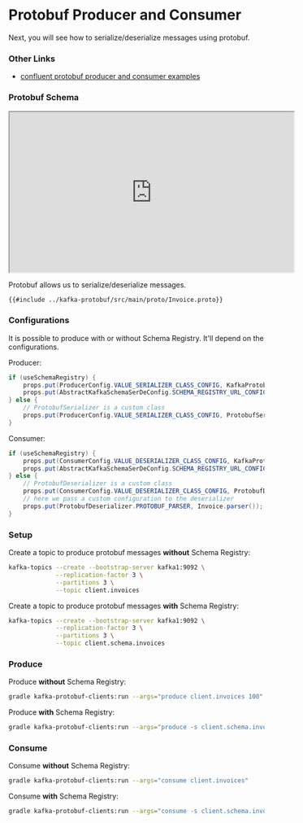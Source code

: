 # Protobuf Producer and Consumer

Next, you will see how to serialize/deserialize messages using protobuf.

### Other Links

- [confluent protobuf producer and consumer examples](https://docs.confluent.io/cloud/current/sr/fundamentals/serdes-develop/serdes-protobuf.html)

### Protobuf Schema

<iframe width="560" height="315" src="https://www.youtube.com/embed/BywIOD_Y3CE"></iframe>

Protobuf allows us to serialize/deserialize messages.

```protobuf
{{#include ../kafka-protobuf/src/main/proto/Invoice.proto}}
```

### Configurations

It is possible to produce with or without Schema Registry. It'll depend on the configurations.

Producer:

```java
if (useSchemaRegistry) {
    props.put(ProducerConfig.VALUE_SERIALIZER_CLASS_CONFIG, KafkaProtobufSerializer.class);
    props.put(AbstractKafkaSchemaSerDeConfig.SCHEMA_REGISTRY_URL_CONFIG, "http://schema-registry:8081");
} else {
    // ProtobufSerializer is a custom class
    props.put(ProducerConfig.VALUE_SERIALIZER_CLASS_CONFIG, ProtobufSerializer.class);
}
```

Consumer:

```java
if (useSchemaRegistry) {
    props.put(ConsumerConfig.VALUE_DESERIALIZER_CLASS_CONFIG, KafkaProtobufDeserializer.class);
    props.put(AbstractKafkaSchemaSerDeConfig.SCHEMA_REGISTRY_URL_CONFIG, "http://schema-registry:8081");
} else {
    // ProtobufDeserializer is a custom class
    props.put(ConsumerConfig.VALUE_DESERIALIZER_CLASS_CONFIG, ProtobufDeserializer.class);
    // here we pass a custom configuration to the deserializer
    props.put(ProtobufDeserializer.PROTOBUF_PARSER, Invoice.parser());
}
```

### Setup

Create a topic to produce protobuf messages **without** Schema Registry:

```bash
kafka-topics --create --bootstrap-server kafka1:9092 \
             --replication-factor 3 \
             --partitions 3 \
             --topic client.invoices
```

Create a topic to produce protobuf messages **with** Schema Registry:

```bash
kafka-topics --create --bootstrap-server kafka1:9092 \
             --replication-factor 3 \
             --partitions 3 \
             --topic client.schema.invoices
```

### Produce

Produce **without** Schema Registry:

```bash
gradle kafka-protobuf-clients:run --args="produce client.invoices 100"
```

Produce **with** Schema Registry:

```bash
gradle kafka-protobuf-clients:run --args="produce -s client.schema.invoices 100"
```

### Consume

Consume **without** Schema Registry:

```bash
gradle kafka-protobuf-clients:run --args="consume client.invoices"
```

Consume **with** Schema Registry:

```bash
gradle kafka-protobuf-clients:run --args="consume -s client.schema.invoices"
```